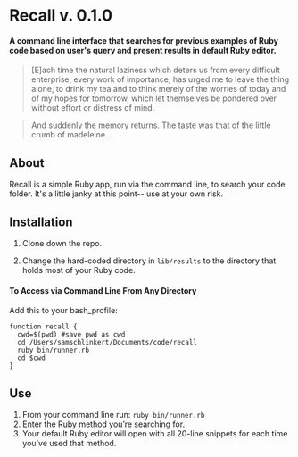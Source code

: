 # Recall v. 0.1.0
#### A command line interface that searches for previous examples of Ruby code based on user's query and present results in default Ruby editor.

> [E]ach time the natural laziness which deters us from every difficult enterprise, every work of importance, has urged me to leave the thing alone, to drink my tea and to think merely of the worries of today and of my hopes for tomorrow, which let themselves be pondered over without effort or distress of mind. 

> And suddenly the memory returns. The taste was that of the little crumb of madeleine... 

## About 

Recall is a simple Ruby app, run via the command line, to search your code folder. It's a little janky at this point-- use at your own risk. 

## Installation 
1. Clone down the repo.

2. Change the hard-coded directory in ```lib/results``` to the directory that holds most of your Ruby code.

#### To Access via Command Line From Any Directory
Add this to your bash_profile:
```
function recall {
  cwd=$(pwd) #save pwd as cwd
  cd /Users/samschlinkert/Documents/code/recall
  ruby bin/runner.rb
  cd $cwd 
}
```

## Use

1. From your command line run:
```ruby bin/runner.rb```
2. Enter the Ruby method you’re searching for. 
3. Your default Ruby editor will open with all 20-line snippets for each time you’ve used that method. 
